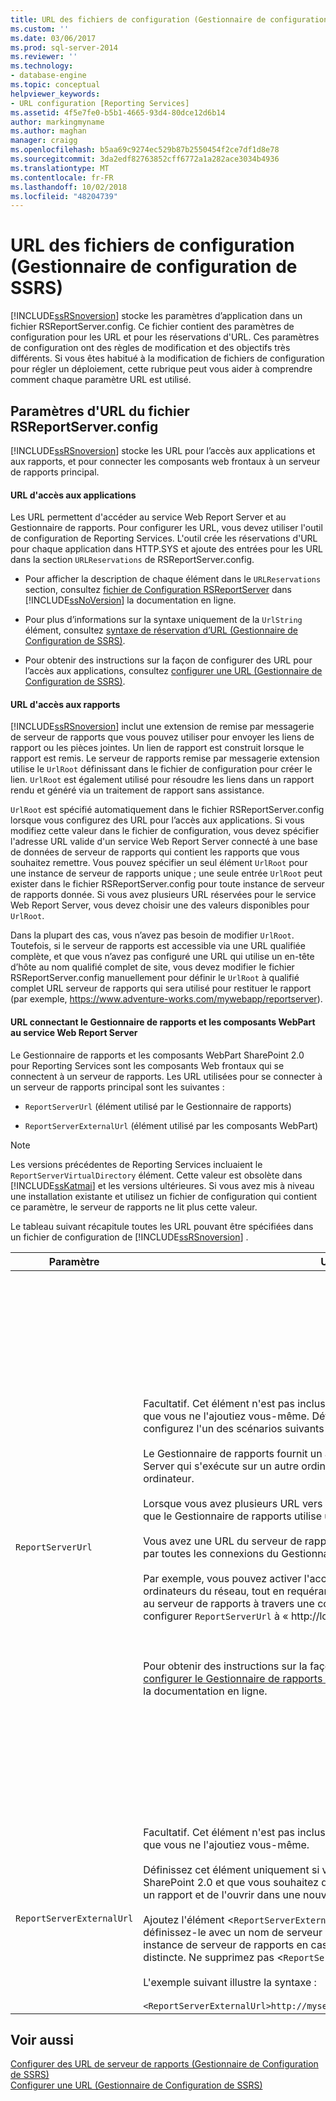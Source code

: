 ```yaml
---
title: URL des fichiers de configuration (Gestionnaire de configuration de SSRS) | Microsoft Docs
ms.custom: ''
ms.date: 03/06/2017
ms.prod: sql-server-2014
ms.reviewer: ''
ms.technology:
- database-engine
ms.topic: conceptual
helpviewer_keywords:
- URL configuration [Reporting Services]
ms.assetid: 4f5e7fe0-b5b1-4665-93d4-80dce12d6b14
author: markingmyname
ms.author: maghan
manager: craigg
ms.openlocfilehash: b5aa69c9274ec529b87b2550454f2ce7df1d8e78
ms.sourcegitcommit: 3da2edf82763852cff6772a1a282ace3034b4936
ms.translationtype: MT
ms.contentlocale: fr-FR
ms.lasthandoff: 10/02/2018
ms.locfileid: "48204739"
---
```

# <a name="urls-in-configuration-files--ssrs-configuration-manager"></a>URL des fichiers de configuration (Gestionnaire de configuration de SSRS)
  [!INCLUDE[ssRSnoversion](../../includes/ssrsnoversion-md.md)] stocke les paramètres d’application dans un fichier RSReportServer.config. Ce fichier contient des paramètres de configuration pour les URL et pour les réservations d'URL. Ces paramètres de configuration ont des règles de modification et des objectifs très différents. Si vous êtes habitué à la modification de fichiers de configuration pour régler un déploiement, cette rubrique peut vous aider à comprendre comment chaque paramètre URL est utilisé.  
  
## <a name="url-settings-in-rsreportserverconfig-file"></a>Paramètres d'URL du fichier RSReportServer.config  
 [!INCLUDE[ssRSnoversion](../../includes/ssrsnoversion-md.md)] stocke les URL pour l’accès aux applications et aux rapports, et pour connecter les composants web frontaux à un serveur de rapports principal.  
  
#### <a name="urls-for-application-access"></a>URL d'accès aux applications  
 Les URL permettent d'accéder au service Web Report Server et au Gestionnaire de rapports. Pour configurer les URL, vous devez utiliser l'outil de configuration de Reporting Services. L'outil crée les réservations d'URL pour chaque application dans HTTP.SYS et ajoute des entrées pour les URL dans la section `URLReservations` de RSReportServer.config.  
  
-   Pour afficher la description de chaque élément dans le `URLReservations` section, consultez [fichier de Configuration RSReportServer](../report-server/rsreportserver-config-configuration-file.md) dans [!INCLUDE[ssNoVersion](../../includes/ssnoversion-md.md)] la documentation en ligne.  
  
-   Pour plus d’informations sur la syntaxe uniquement de la `UrlString` élément, consultez [syntaxe de réservation d’URL &#40;Gestionnaire de Configuration de SSRS&#41;](url-reservation-syntax-ssrs-configuration-manager.md).  
  
-   Pour obtenir des instructions sur la façon de configurer des URL pour l’accès aux applications, consultez [configurer une URL &#40;Gestionnaire de Configuration de SSRS&#41;](configure-a-url-ssrs-configuration-manager.md).  
  
#### <a name="urls-for-report-access"></a>URL d'accès aux rapports  
 [!INCLUDE[ssRSnoversion](../../includes/ssrsnoversion-md.md)] inclut une extension de remise par messagerie de serveur de rapports que vous pouvez utiliser pour envoyer les liens de rapport ou les pièces jointes. Un lien de rapport est construit lorsque le rapport est remis. Le serveur de rapports remise par messagerie extension utilise le `UrlRoot` définissant dans le fichier de configuration pour créer le lien. `UrlRoot` est également utilisé pour résoudre les liens dans un rapport rendu et généré via un traitement de rapport sans assistance.  
  
 `UrlRoot` est spécifié automatiquement dans le fichier RSReportServer.config lorsque vous configurez des URL pour l’accès aux applications. Si vous modifiez cette valeur dans le fichier de configuration, vous devez spécifier l'adresse URL valide d'un service Web Report Server connecté à une base de données de serveur de rapports qui contient les rapports que vous souhaitez remettre. Vous pouvez spécifier un seul élément `UrlRoot` pour une instance de serveur de rapports unique ; une seule entrée `UrlRoot` peut exister dans le fichier RSReportServer.config pour toute instance de serveur de rapports donnée. Si vous avez plusieurs URL réservées pour le service Web Report Server, vous devez choisir une des valeurs disponibles pour `UrlRoot`.  
  
 Dans la plupart des cas, vous n’avez pas besoin de modifier `UrlRoot`. Toutefois, si le serveur de rapports est accessible via une URL qualifiée complète, et que vous n’avez pas configuré une URL qui utilise un en-tête d’hôte au nom qualifié complet de site, vous devez modifier le fichier RSReportServer.config manuellement pour définir le `UrlRoot` à qualifié complet URL serveur de rapports qui sera utilisé pour restituer le rapport (par exemple, https://www.adventure-works.com/mywebapp/reportserver).  
  
#### <a name="urls-connecting-report-manager-and-web-parts-to-the-report-server-web-service"></a>URL connectant le Gestionnaire de rapports et les composants WebPart au service Web Report Server  
 Le Gestionnaire de rapports et les composants WebPart SharePoint 2.0 pour Reporting Services sont les composants Web frontaux qui se connectent à un serveur de rapports. Les URL utilisées pour se connecter à un serveur de rapports principal sont les suivantes :  
  
-   `ReportServerUrl` (élément utilisé par le Gestionnaire de rapports)  
  
-   `ReportServerExternalUrl` (élément utilisé par les composants WebPart)  
  
> [!NOTE]  
>  Les versions précédentes de Reporting Services incluaient le `ReportServerVirtualDirectory` élément. Cette valeur est obsolète dans [!INCLUDE[ssKatmai](../../includes/sskatmai-md.md)] et les versions ultérieures. Si vous avez mis à niveau une installation existante et utilisez un fichier de configuration qui contient ce paramètre, le serveur de rapports ne lit plus cette valeur.  
  
 Le tableau suivant récapitule toutes les URL pouvant être spécifiées dans un fichier de configuration de [!INCLUDE[ssRSnoversion](../../includes/ssrsnoversion-md.md)] .  
  
|Paramètre|Utilisation|Description|  
|-------------|-----------|-----------------|  
|`ReportServerUrl`|Facultatif. Cet élément n'est pas inclus dans le fichier RSReportServer.config à moins que vous ne l'ajoutiez vous-même. Définissez cet élément uniquement si vous configurez l'un des scénarios suivants :<br /><br /> Le Gestionnaire de rapports fournit un accès Web frontal à un service Web Report Server qui s'exécute sur un autre ordinateur ou sur une instance différente du même ordinateur.<br /><br /> Lorsque vous avez plusieurs URL vers un serveur de rapports et que vous souhaitez que le Gestionnaire de rapports utilise une URL spécifique.<br /><br /> Vous avez une URL du serveur de rapports spécifique que vous souhaitez voir utilisée par toutes les connexions du Gestionnaire de rapports.<br /><br /> Par exemple, vous pouvez activer l'accès du Gestionnaire de rapports pour tous les ordinateurs du réseau, tout en requérant que le Gestionnaire de rapports se connecte au serveur de rapports à travers une connexion locale. Dans ce cas, vous pouvez configurer `ReportServerUrl` à « http://localhost/reportserver».<br /><br /> <br /><br /> Pour obtenir des instructions sur la façon d’implémenter ces scénarios, consultez [configurer le Gestionnaire de rapports &#40;en Mode natif&#41; ](../report-server/configure-web-portal.md) dans [!INCLUDE[ssNoVersion](../../includes/ssnoversion-md.md)] la documentation en ligne.|Cette valeur spécifie l'URL du service Web Report Server. Cette valeur est lue par l'application du Gestionnaire de rapports au démarrage. Si cette valeur est définie, le Gestionnaire de rapports se connecte au serveur de rapports spécifié dans l'URL.<br /><br /> Par défaut, le Gestionnaire de rapports fournit un accès Web frontal à un service Web Report Server qui s'exécute au sein de la même instance du serveur de rapports que le Gestionnaire de rapports. Toutefois, si vous souhaitez utiliser le Gestionnaire de rapports avec un service Web Report Server qui fait partie d'une autre instance ou s'exécute dans une instance d'un autre ordinateur, vous pouvez définir cette URL de façon à diriger le Gestionnaire de rapports pour qu'il se connecte au service Web Report Server externe.<br /><br /> Si un certificat Secure Sockets Layer (SSL) est installé sur le serveur de rapports auquel vous vous connectez, le `ReportServerUrl` valeur doit être le nom du serveur qui est inscrit pour ce certificat. Si l'erreur « La connexion sous-jacente a été fermée. Impossible d'établir une relation de confiance pour le canal sécurisé SSL/TLS » s'affiche, définissez l'élément `ReportServerUrl` avec le nom de domaine complet du serveur pour lequel le certificat SSL a été émis. Par exemple, si le certificat est inscrit sur **https://adventure-works.com.onlinesales**, l’URL du serveur de rapports serait **https://adventure-works.com.onlinesales/reportserver**.|  
|`ReportServerExternalUrl`|Facultatif. Cet élément n'est pas inclus dans le fichier RSReportServer.config à moins que vous ne l'ajoutiez vous-même.<br /><br /> Définissez cet élément uniquement si vous utilisez les composants WebPart de SharePoint 2.0 et que vous souhaitez que les utilisateurs soient en mesure d'extraire un rapport et de l'ouvrir dans une nouvelle fenêtre de navigateur.<br /><br /> Ajoutez l'élément <`ReportServerExternalUrl`> sous l'élément <`ReportServerUrl`>, puis définissez-le avec un nom de serveur de rapports complet qui se résout en une instance de serveur de rapports en cas d'accès dans une fenêtre de navigateur distincte. Ne supprimez pas <`ReportServerUrl`>.<br /><br /> L'exemple suivant illustre la syntaxe :<br /><br /> `<ReportServerExternalUrl>http://myserver/reportserver</ReportServerExternalUrl>`|Cette valeur est utilisée par les composants WebPart de SharePoint 2.0.<br /><br /> Dans les versions précédentes, il était recommandé que vous définissiez cette valeur pour déployer le Générateur de rapport sur un serveur de rapports Internet. Il s'agit d'un scénario de déploiement non testé. Si vous utilisiez ce paramètre par le passé pour gérer l'accès Internet au Générateur de rapports, vous devez prévoir une autre stratégie.|  
  
## <a name="see-also"></a>Voir aussi  
 [Configurer des URL de serveur de rapports &#40;Gestionnaire de Configuration de SSRS&#41;](configure-report-server-urls-ssrs-configuration-manager.md)   
 [Configurer une URL &#40;Gestionnaire de Configuration de SSRS&#41;](configure-a-url-ssrs-configuration-manager.md)  
  
  
